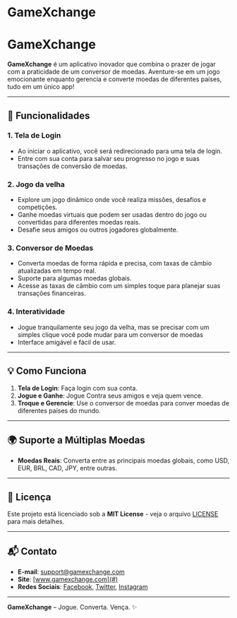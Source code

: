 # GameXchange

# GameXchange

**GameXchange** é um aplicativo inovador que combina o prazer de jogar com a praticidade de um conversor de moedas. Aventure-se em um jogo emocionante enquanto gerencia e converte moedas de diferentes países, tudo em um único app!

---

## 🚀 Funcionalidades

### 1. **Tela de Login**
- Ao iniciar o aplicativo, você será redirecionado para uma tela de login.
- Entre com sua conta para salvar seu progresso no jogo e suas transações de conversão de moedas.

### 2. **Jogo da velha**
- Explore um jogo dinâmico onde você realiza missões, desafios e competições.
- Ganhe moedas virtuais que podem ser usadas dentro do jogo ou convertidas para diferentes moedas reais.
- Desafie seus amigos ou outros jogadores globalmente.

### 3. **Conversor de Moedas**
- Converta moedas de forma rápida e precisa, com taxas de câmbio atualizadas em tempo real.
- Suporte para algumas moedas globais.
- Acesse as taxas de câmbio com um simples toque para planejar suas transações financeiras.

### 4. **Interatividade**
- Jogue tranquilamente seu jogo da velha, mas se precisar com um simples clique você pode mudar para um conversor de moedas
- Interface amigável e fácil de usar.

---

## 💡 Como Funciona

1. **Tela de Login**: Faça login com sua conta.
2. **Jogue e Ganhe**: Jogue Contra seus amigos e veja quem vence.
3. **Troque e Gerencie**: Use o conversor de moedas para conver moedas de diferentes países do mundo.

---

## 🌍 Suporte a Múltiplas Moedas

- **Moedas Reais**: Converta entre as principais moedas globais, como USD, EUR, BRL, CAD, JPY, entre outras.

---

## 📄 Licença

Este projeto está licenciado sob a **MIT License** - veja o arquivo [LICENSE](LICENSE) para mais detalhes.

---

## 📬 Contato

- **E-mail**: support@gamexchange.com
- **Site**: [www.gamexchange.com](#)
- **Redes Sociais**: [Facebook](#), [Twitter](#), [Instagram](#)

---

**GameXchange** – Jogue. Converta. Vença. ✨
